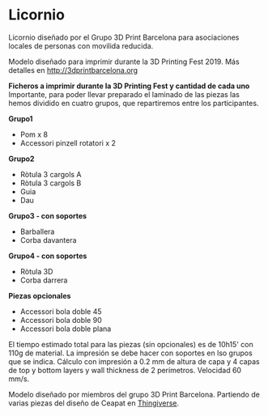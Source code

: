 # Licornio

Licornio diseñado por el Grupo 3D Print Barcelona para asociaciones locales de personas con movilida reducida.

Modelo diseñado para imprimir durante la 3D Printing Fest 2019. Más detalles en http://3dprintbarcelona.org

**Ficheros a imprimir durante la 3D Printing Fest y cantidad de cada uno**
Importante, para poder llevar preparado el laminado de las piezas las hemos dividido en cuatro grupos, que repartiremos entre los participantes.

**Grupo1**
* Pom x 8
* Accessori pinzell rotatori x 2

**Grupo2**
* Ròtula 3 cargols A
* Ròtula 3 cargols B
* Guia
* Dau

**Grupo3 - con soportes**
* Barballera
* Corba davantera

**Grupo4 - con soportes**
* Ròtula 3D
* Corba darrera

**Piezas opcionales**
* Accessori bola doble 45
* Accessori bola doble 90
* Accessori bola doble plana

El tiempo estimado total para las piezas (sin opcionales) es de 10h15' con 110g de material.
La impresión se debe hacer con soportes en lso grupos que se indica.
Cálculo con impresión a 0.2 mm de altura de capa y 4 capas de top y bottom layers y wall thickness de 2 perímetros. Velocidad 60 mm/s.

Modelo diseñado por miembros del grupo 3D Print Barcelona.
Partiendo de varias piezas del diseño de Ceapat en [Thingiverse](https://www.thingiverse.com/thing:2542267).
